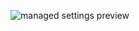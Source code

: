 ![managed settings preview](https://cdn.bayton.org/assets/managed_settings/managed_settings_hero_gif.gif)